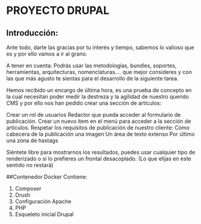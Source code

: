 # **PROYECTO DRUPAL**

## Introducción:

Ante todo, darte las gracias por tu interés y tiempo, sabemos lo valioso que es y por ello vamos a ir al grano.

A tener en cuenta: Podrás usar las metodologías, bundles, soportes, herramientas, arquitecturas, nomenclaturas…. que mejor consideres y con las que más agusto te sientas para el desarrollo de la siguiente tarea.


Hemos recibido un encargo de última hora, es una prueba de concepto en la cual necesitan poder medir la destreza y la agilidad de nuestro querido CMS y por ello nos han pedido crear una sección de artículos:

Crear un rol de usuarios Redactor que pueda acceder al formulario de publicación.
Crear un nuevo ítem en el menú para acceder a la sección de artículos.
Respetar los requisitos de publicación de nuestro cliente: 
Como cabecera de la publicación una imagen
Un área de texto extenso
Por último una zona de hastags 

Siéntete libre para mostrarnos los resultados, puedes usar cualquier tipo de renderizado o si lo prefieres un frontal desacoplado. (Lo que elijas en este sentido no restará)

##Contenedor Docker Contiene:
1. Composer
2. Drush
3. Configuración Apache
4. PHP
5. Esqueleto inicial Drupal

